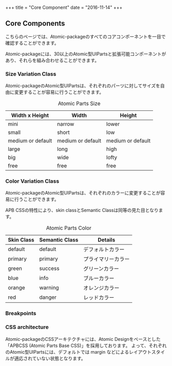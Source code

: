 +++
title = "Core Component"
date = "2016-11-14"
+++

## Core Components

こちらのページでは、Atomic-packageのすべてのコアコンポーネントを一目で確認することができます。

Atomic-packageには、30以上のAtomic型UIPartsと拡張可能コンポーネントがあり、それらを組み合わせることができます。


### Size Variation Class

Atomic-packageのAtomic型UIPartsは、それぞれのパーツに対してサイズを自由に変更することが容易に行うことができます。

<div>
<table class="table">
  <caption>Atomic Parts Size</caption>
  <thead>
      <tr>
        <th>Width x Height</th>
        <th>Width</th>
        <th>Height</th>
      </tr>
  </thead>
  <tbody>
    <tr>
      <td>mini</td>
      <td>narrow</td>
      <td>lower</td>
    </tr>
    <tr>
      <td>small</td>
      <td>short</td>
      <td>low</td>
    </tr>
    <tr>
      <td>medium or default</td>
      <td>medium or default</td>
      <td>medium or default</td>
    </tr>
    <tr>
      <td>large</td>
      <td>long</td>
      <td>high</td>
    </tr>
    <tr>
      <td>big</td>
      <td>wide</td>
      <td>lofty</td>
    </tr>
    <tr>
      <td>free</td>
      <td>free</td>
      <td>free</td>
    </tr>
  </tbody>
</table>
</div>

### Color Variation Class

Atomic-packageのAtomic型UIPartsは、それぞれのカラーに変更することが容易に行うことができます。

APB CSSの特性により、skin classとSemantic Classは同等の見た目となります。

<table class="table">
  <caption>Atomic Parts Color</caption>
  <thead>
      <tr>
        <th>Skin Class</th>
        <th>Semantic Class</th>
        <th>Details</th>
      </tr>
  </thead>
  <tbody>
    <tr>
      <td>default</td>
      <td>default</td>
      <td>デフォルトカラー</td>
    </tr>
    <tr>
      <td>primary</td>
      <td>primary</td>
      <td>プライマリーカラー</td>
    </tr>
    <tr>
      <td>green</td>
      <td>success</td>
      <td>グリーンカラー</td>
    </tr>
    <tr>
      <td>blue</td>
      <td>info</td>
      <td>ブルーカラー</td>
    </tr>
    <tr>
      <td>orange</td>
      <td>warning</td>
      <td>オレンジカラー</td>
    </tr>
    <tr>
      <td>red</td>
      <td>danger</td>
      <td>レッドカラー</td>
    </tr>
  </tbody>
</table>



### Breakpoints



### CSS architecture

Atomic-packageのCSSアーキテクチャには、Atomic Designをベースとした「APBCSS (Atomic Parts Base CSS)」を採用しております。
よって、それぞれのAtomic型UIPartsには、デフォルトでは margin などによるレイアウトスタイルが適応されていない状態となります。


